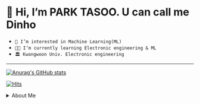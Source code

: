 # 👋 Hi, I’m PARK TASOO. U can call me Dinho
- `👀 I’m interested in Machine Learning(ML)`
- `👨‍🎓 I’m currently learning Electronic engineering & ML`
- `🏛 Kwangwoon Univ. Electronic engineering`
*******

[![Anurag's GitHub stats](https://github-readme-stats.vercel.app/api?username=dinhoitt)](https://github.com/anuraghazra/github-readme-stats)
  
[![Hits](https://hits.seeyoufarm.com/api/count/incr/badge.svg?url=https%3A%2F%2Fgithub.com%2Fdinhoitt&count_bg=%237BDED7&title_bg=%23555555&icon=github.svg&icon_color=%23F6F6F6&title=hits&edge_flat=false)](https://hits.seeyoufarm.com)

<details>
<summary>About Me </summary>
<span>
  <a href="https://www.instagram.com/dinho_itt/">
    <img src="https://img.shields.io/badge/Instagram-ff69b4?style=plastic&logo=Instagram&logoColor=white"/>
  </a>
  <span>
  <a href="https://dinhoitt.github.io">
    <img src="https://img.shields.io/badge/GitHub Blog-red?style=plastic&logo=GitHub Sponsors&logoColor=white"/>
  </a>
  </span>
</span>
</details>
